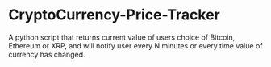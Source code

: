 # CryptoCurrency-Price-Tracker
A python script that returns current value of users choice of Bitcoin, Ethereum or XRP, and will notify user every N minutes or every time value of currency has changed. 
